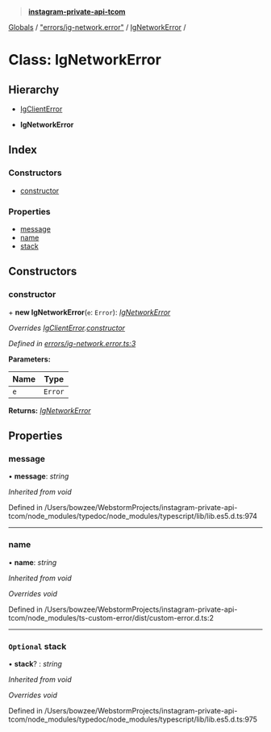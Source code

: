 > **[instagram-private-api-tcom](../README.md)**

[Globals](../README.md) / ["errors/ig-network.error"](../modules/_errors_ig_network_error_.md) / [IgNetworkError](_errors_ig_network_error_.ignetworkerror.md) /

# Class: IgNetworkError

## Hierarchy

  * [IgClientError](_errors_ig_client_error_.igclienterror.md)

  * **IgNetworkError**

## Index

### Constructors

* [constructor](_errors_ig_network_error_.ignetworkerror.md#constructor)

### Properties

* [message](_errors_ig_network_error_.ignetworkerror.md#message)
* [name](_errors_ig_network_error_.ignetworkerror.md#name)
* [stack](_errors_ig_network_error_.ignetworkerror.md#optional-stack)

## Constructors

###  constructor

\+ **new IgNetworkError**(`e`: `Error`): *[IgNetworkError](_errors_ig_network_error_.ignetworkerror.md)*

*Overrides [IgClientError](_errors_ig_client_error_.igclienterror.md).[constructor](_errors_ig_client_error_.igclienterror.md#constructor)*

*Defined in [errors/ig-network.error.ts:3](https://github.com/cuonglnhust/instagram-private-api-tcom/blob/3e16058/src/errors/ig-network.error.ts#L3)*

**Parameters:**

Name | Type |
------ | ------ |
`e` | `Error` |

**Returns:** *[IgNetworkError](_errors_ig_network_error_.ignetworkerror.md)*

## Properties

###  message

• **message**: *string*

*Inherited from void*

Defined in /Users/bowzee/WebstormProjects/instagram-private-api-tcom/node_modules/typedoc/node_modules/typescript/lib/lib.es5.d.ts:974

___

###  name

• **name**: *string*

*Inherited from void*

*Overrides void*

Defined in /Users/bowzee/WebstormProjects/instagram-private-api-tcom/node_modules/ts-custom-error/dist/custom-error.d.ts:2

___

### `Optional` stack

• **stack**? : *string*

*Inherited from void*

*Overrides void*

Defined in /Users/bowzee/WebstormProjects/instagram-private-api-tcom/node_modules/typedoc/node_modules/typescript/lib/lib.es5.d.ts:975